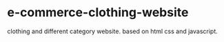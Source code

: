 # e-commerce-clothing-website
clothing and different category website.
based on html css and javascript.

